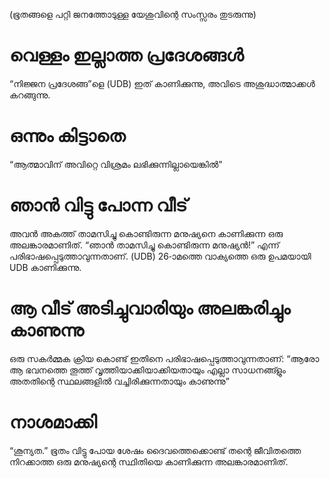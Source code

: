 (ഭൂതങ്ങളെ പറ്റി ജനത്തോടുള്ള യേശുവിന്റെ സംസ്സരം തുടരുന്നു)
# വെള്ളം ഇല്ലാത്ത പ്രദേശങ്ങൾ
“നിജ്ജന പ്രദേശങ്ങ”ളെ (UDB) ഇത് കാണിക്കുന്നു, അവിടെ അശുദ്ധാത്മാക്കൾ കറങ്ങുന്നു.
# ഒന്നും കിട്ടാതെ
“ആത്മാവിന് അവിറ്റെ വിശ്രമം ലഭിക്കുന്നില്ലായെങ്കിൽ”
# ഞാൻ വിട്ടു പോന്ന വീട്
അവൻ അകത്ത് താമസിച്ചു കൊണ്ടിരുന്ന മനുഷ്യനെ കാണിക്കുന്ന ഒരു അലങ്കാരമാണിത്. “ഞാൻ താമസിച്ചു കൊണ്ടിരുന്ന മനുഷ്യൻ!” എന്ന് പരിഭാഷപ്പെടുത്താവുന്നതാണ്. (UDB) 26-ാമത്തെ വാക്യത്തെ ഒരു ഉപമയായി UDB കാണിക്കുന്നു.
# ആ വീട് അടിച്ചുവാരിയും അലങ്കരിച്ചും കാണുന്നു
ഒരു സകർമ്മക ക്രിയ കൊണ്ട് ഇതിനെ പരിഭാഷപ്പെടുത്താവുന്നതാണ്: “ആരോ ആ ഭവനത്തെ തൂത്ത് വൃത്തിയാക്കിയാക്കിയതായും  എല്ലാ സാധനങ്ങ്ളും അതതിന്റെ സ്ഥലങ്ങളിൽ വച്ചിരിക്കുന്നതായും കാണുന്നു”
# നാശമാക്കി
“ശൂന്യത.” ഭൂതം വിട്ടു പോയ ശേഷം ദൈവത്തെക്കൊണ്ട് തന്റെ ജീവിതത്തെ നിറക്കാത്ത ഒരു മനുഷ്യന്റെ സ്ഥിതിയെ കാണിക്കുന്ന അലങ്കാരമാണിത്. 
